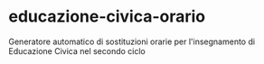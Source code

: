 # educazione-civica-orario
Generatore automatico di sostituzioni orarie per l'insegnamento di Educazione Civica nel secondo ciclo
